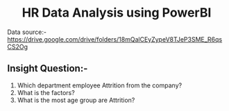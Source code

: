 # <center> HR Data Analysis using PowerBI </center>
Data source:- https://drive.google.com/drive/folders/18mQalCEyZypeV8TJeP3SME_R6qsCS2Og

## Insight Question:-
1. Which department employee Attrition from the company?
2. What is the factors?
3. What is the most age group are Attrition?
   
